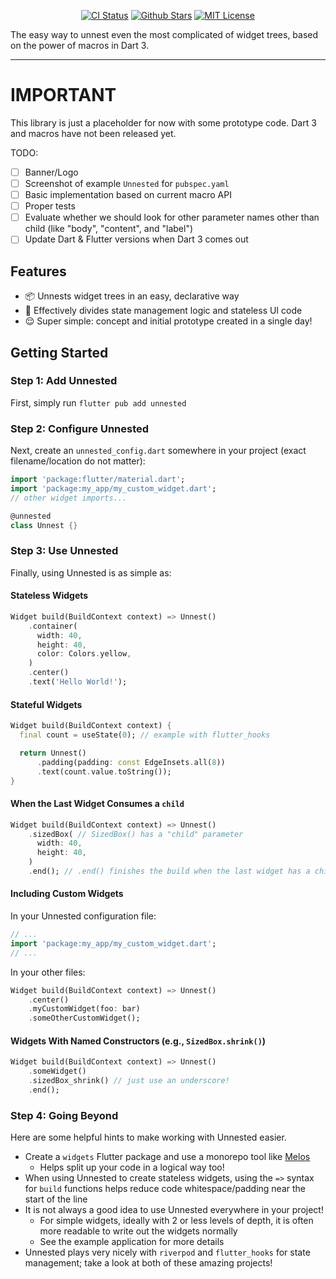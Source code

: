 <p align="center">
<a href="https://github.com/GregoryConrad/unnested/actions"><img src="https://github.com/GregoryConrad/unnested/actions/workflows/test.yml/badge.svg" alt="CI Status"></a>
<a href="https://github.com/GregoryConrad/unnested"><img src="https://img.shields.io/github/stars/GregoryConrad/unnested.svg?style=flat&logo=github&colorB=deeppink&label=stars" alt="Github Stars"></a>
<a href="https://opensource.org/licenses/MIT"><img src="https://img.shields.io/badge/license-MIT-purple.svg" alt="MIT License"></a>
</p>

The easy way to unnest even the most complicated of widget trees,
based on the power of macros in Dart 3.

---

# IMPORTANT
This library is just a placeholder for now with some prototype code.
Dart 3 and macros have not been released yet.

TODO:

- [ ] Banner/Logo
- [ ] Screenshot of example `Unnested` for `pubspec.yaml`
- [ ] Basic implementation based on current macro API
- [ ] Proper tests
- [ ] Evaluate whether we should look for other parameter names other than child (like "body", "content", and "label")
- [ ] Update Dart & Flutter versions when Dart 3 comes out

## Features
- 📦 Unnests widget trees in an easy, declarative way
- 🤝 Effectively divides state management logic and stateless UI code
- 😌 Super simple: concept and initial prototype created in a single day!

## Getting Started

### Step 1: Add Unnested
First, simply run `flutter pub add unnested`

### Step 2: Configure Unnested
Next, create an `unnested_config.dart` somewhere in your project
(exact filename/location do not matter):

```dart
import 'package:flutter/material.dart';
import 'package:my_app/my_custom_widget.dart';
// other widget imports...

@unnested
class Unnest {}
```

### Step 3: Use Unnested
Finally, using Unnested is as simple as:

#### Stateless Widgets
```dart
Widget build(BuildContext context) => Unnest()
    .container(
      width: 40,
      height: 40,
      color: Colors.yellow,
    )
    .center()
    .text('Hello World!');
```

#### Stateful Widgets
```dart
Widget build(BuildContext context) {
  final count = useState(0); // example with flutter_hooks

  return Unnest()
      .padding(padding: const EdgeInsets.all(8))
      .text(count.value.toString());
}
```

#### When the Last Widget Consumes a `child`
```dart
Widget build(BuildContext context) => Unnest()
    .sizedBox( // SizedBox() has a "child" parameter
      width: 40,
      height: 40,
    )
    .end(); // .end() finishes the build when the last widget has a child parameter
```

#### Including Custom Widgets
In your Unnested configuration file:
```dart
// ...
import 'package:my_app/my_custom_widget.dart';
// ...
```

In your other files:
```dart
Widget build(BuildContext context) => Unnest()
    .center()
    .myCustomWidget(foo: bar)
    .someOtherCustomWidget();
```

#### Widgets With Named Constructors (e.g., `SizedBox.shrink()`)
```dart
Widget build(BuildContext context) => Unnest()
    .someWidget()
    .sizedBox_shrink() // just use an underscore!
    .end();
```

### Step 4: Going Beyond
Here are some helpful hints to make working with Unnested easier.

- Create a `widgets` Flutter package and use a monorepo tool like [Melos](https://melos.invertase.dev)
  - Helps split up your code in a logical way too!
- When using Unnested to create stateless widgets, using the `=>` syntax
for `build` functions helps reduce code whitespace/padding near the start of the line
- It is not always a good idea to use Unnested everywhere in your project!
  - For simple widgets, ideally with 2 or less levels of depth, it is often more readable to write out the widgets normally
  - See the example application for more details
- Unnested plays very nicely with `riverpod` and `flutter_hooks` for state management;
take a look at both of these amazing projects!
